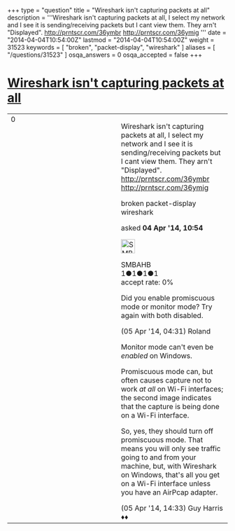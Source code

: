 +++
type = "question"
title = "Wireshark isn&#x27;t capturing packets at all"
description = '''Wireshark isn&#x27;t capturing packets at all, I select my network and I see it is sending/receiving packets but I cant view them. They arn&#x27;t &quot;Displayed&quot;.  http://prntscr.com/36ymbr  http://prntscr.com/36ymig '''
date = "2014-04-04T10:54:00Z"
lastmod = "2014-04-04T10:54:00Z"
weight = 31523
keywords = [ "broken", "packet-display", "wireshark" ]
aliases = [ "/questions/31523" ]
osqa_answers = 0
osqa_accepted = false
+++

<div class="headNormal">

# [Wireshark isn't capturing packets at all](/questions/31523/wireshark-isnt-capturing-packets-at-all)

</div>

<div id="main-body">

<div id="askform">

<table id="question-table" style="width:100%;"><colgroup><col style="width: 50%" /><col style="width: 50%" /></colgroup><tbody><tr class="odd"><td style="width: 30px; vertical-align: top"><div class="vote-buttons"><div id="post-31523-score" class="post-score" title="current number of votes">0</div><div id="favorite-count" class="favorite-count"></div></div></td><td><div id="item-right"><div class="question-body"><p>Wireshark isn't capturing packets at all, I select my network and I see it is sending/receiving packets but I cant view them. They arn't "Displayed". <a href="http://prntscr.com/36ymbr">http://prntscr.com/36ymbr</a><br />
<a href="http://prntscr.com/36ymig">http://prntscr.com/36ymig</a></p></div><div id="question-tags" class="tags-container tags">broken packet-display wireshark</div><div id="question-controls" class="post-controls"></div><div class="post-update-info-container"><div class="post-update-info post-update-info-user"><p>asked <strong>04 Apr '14, 10:54</strong></p><img src="https://secure.gravatar.com/avatar/79a0461e1967b4768ed69f7271c45a05?s=32&amp;d=identicon&amp;r=g" class="gravatar" width="32" height="32" alt="SMBAHB&#39;s gravatar image" /><p>SMBAHB<br />
<span class="score" title="1 reputation points">1</span><span title="1 badges"><span class="badge1">●</span><span class="badgecount">1</span></span><span title="1 badges"><span class="silver">●</span><span class="badgecount">1</span></span><span title="1 badges"><span class="bronze">●</span><span class="badgecount">1</span></span><br />
<span class="accept_rate" title="Rate of the user&#39;s accepted answers">accept rate:</span> <span title="SMBAHB has no accepted answers">0%</span> </br></p></div></div><div id="comments-container-31523" class="comments-container"><span id="31543"></span><div id="comment-31543" class="comment"><div id="post-31543-score" class="comment-score"></div><div class="comment-text"><p>Did you enable promiscuous mode or monitor mode? Try again with both disabled.</p></div><div id="comment-31543-info" class="comment-info"><span class="comment-age">(05 Apr '14, 04:31)</span> Roland</div></div><span id="31556"></span><div id="comment-31556" class="comment"><div id="post-31556-score" class="comment-score"></div><div class="comment-text"><p>Monitor mode can't even be <em>enabled</em> on Windows.</p><p>Promiscuous mode can, but often causes capture not to work <em>at all</em> on Wi-Fi interfaces; the second image indicates that the capture is being done on a Wi-Fi interface.</p><p>So, yes, they should turn off promiscuous mode. That means you will only see traffic going to and from your machine, but, with Wireshark on Windows, that's all you get on a Wi-Fi interface unless you have an AirPcap adapter.</p></div><div id="comment-31556-info" class="comment-info"><span class="comment-age">(05 Apr '14, 14:33)</span> Guy Harris ♦♦</div></div></div><div id="comment-tools-31523" class="comment-tools"></div><div class="clear"></div><div id="comment-31523-form-container" class="comment-form-container"></div><div class="clear"></div></div></td></tr></tbody></table>

</div>

</div>


